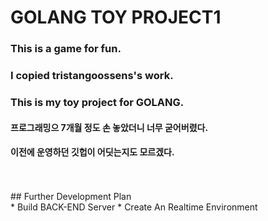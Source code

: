# GOLANG TOY PROJECT1 <br/>
### This is a game for fun.<br/>
### I copied tristangoossens's work. <br/>
### This is my toy project for GOLANG. <br/>
#### 프로그래밍으 7개월 정도 손 놓았더니 너무 굳어버렸다. <br/>
#### 이전에 운영하던 깃헙이 어딧는지도 모르겠다. <br/>
<br/>
<br/>
## Further Development Plan<br/>
* Build BACK-END Server
* Create An Realtime Environment


